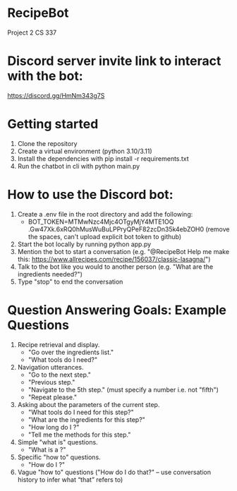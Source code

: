 # RecipeBot
Project 2 CS 337

# Discord server invite link to interact with the bot: 
https://discord.gg/HmNm343g7S

# Getting started
1. Clone the repository
2. Create a virtual environment (python 3.10/3.11)
3. Install the dependencies with pip install -r requirements.txt
4. Run the chatbot in cli with python main.py

# How to use the Discord bot: 
1. Create a .env file in the root directory and add the following:
    - BOT_TOKEN=MTMwNzc4Mjc4OTgyMjY4MTE1OQ  .Gw47Xk.6xRQ0hMusWuBuLPPryQPeF82zcDn35k4ebZOH0 (remove the spaces, can't upload explicit bot token to github)
2. Start the bot locally by running python app.py
3. Mention the bot to start a conversation (e.g. "@RecipeBot Help me make this: https://www.allrecipes.com/recipe/156037/classic-lasagna/")
4. Talk to the bot like you would to another person (e.g. "What are the ingredients needed?")
5. Type "stop" to end the conversation

# Question Answering Goals: Example Questions
1. Recipe retrieval and display.
    - "Go over the ingredients list."
    - "What tools do I need?"
2. Navigation utterances.
    - "Go to the next step."
    - "Previous step."
    - "Navigate to the 5th step." (must specify a number i.e. not "fifth")
    - "Repeat please."
3. Asking about the parameters of the current step.
    - "What tools do I need for this step?"
    - "What are the ingredients for this step?"
    - "How long do I <cooking method>?"
    - "Tell me the methods for this step."
4. Simple "what is" questions.
    - "What is a <tool being mentioned>?"
5. Specific "how to" questions.
    - "How do I <specific technique>?"
6. Vague "how to" questions ("How do I do that?" – use conversation history to infer what “that” refers to)


